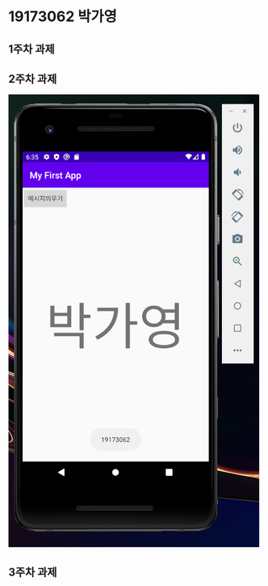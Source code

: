 # 19173062 박가영

## 1주차 과제

## 2주차 과제
   <img width="" height="" src="./PNG/2주차.png"></img>

## 3주차 과제

